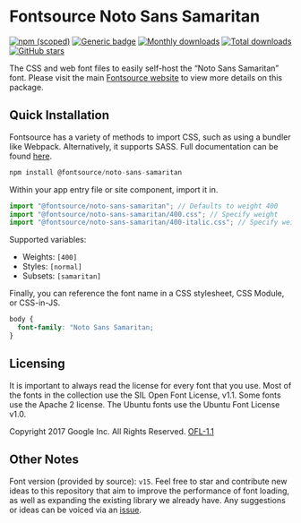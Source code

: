 # Fontsource Noto Sans Samaritan

[![npm (scoped)](https://img.shields.io/npm/v/@fontsource/noto-sans-samaritan?color=brightgreen)](https://www.npmjs.com/package/@fontsource/noto-sans-samaritan) [![Generic badge](https://img.shields.io/badge/fontsource-passing-brightgreen)](https://github.com/fontsource/fontsource) [![Monthly downloads](https://badgen.net/npm/dm/@fontsource/noto-sans-samaritan)](https://github.com/fontsource/fontsource) [![Total downloads](https://badgen.net/npm/dt/@fontsource/noto-sans-samaritan)](https://github.com/fontsource/fontsource) [![GitHub stars](https://img.shields.io/github/stars/fontsource/fontsource.svg?style=social&label=Star)](https://github.com/fontsource/fontsource/stargazers)

The CSS and web font files to easily self-host the “Noto Sans Samaritan” font. Please visit the main [Fontsource website](https://fontsource.org/fonts/noto-sans-samaritan) to view more details on this package.

## Quick Installation

Fontsource has a variety of methods to import CSS, such as using a bundler like Webpack. Alternatively, it supports SASS. Full documentation can be found [here](https://fontsource.org/docs/introduction).

```javascript
npm install @fontsource/noto-sans-samaritan
```

Within your app entry file or site component, import it in.

```javascript
import "@fontsource/noto-sans-samaritan"; // Defaults to weight 400
import "@fontsource/noto-sans-samaritan/400.css"; // Specify weight
import "@fontsource/noto-sans-samaritan/400-italic.css"; // Specify weight and style

```

Supported variables:
- Weights: `[400]`
- Styles: `[normal]`
- Subsets: `[samaritan]`

Finally, you can reference the font name in a CSS stylesheet, CSS Module, or CSS-in-JS.

```css
body {
  font-family: "Noto Sans Samaritan;
}
```

## Licensing
It is important to always read the license for every font that you use.
Most of the fonts in the collection use the SIL Open Font License, v1.1. Some fonts use the Apache 2 license. The Ubuntu fonts use the Ubuntu Font License v1.0.

Copyright 2017 Google Inc. All Rights Reserved.
[OFL-1.1](http://scripts.sil.org/OFL)

## Other Notes
Font version (provided by source): `v15`.
Feel free to star and contribute new ideas to this repository that aim to improve the performance of font loading, as well as expanding the existing library we already have. Any suggestions or ideas can be voiced via an [issue](https://github.com/fontsource/fontsource/issues).